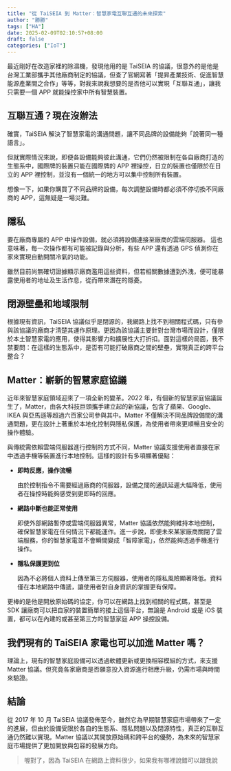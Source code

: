 ```yaml
---
title: "從 TaiSEIA 到 Matter：智慧家電互聯互通的未來探索"
author: "勝勝"
tags: ["HA"]
date: 2025-02-09T02:10:57+08:00
draft: false
categories: ["IoT"]
---
```


最近剛好在改造家裡的除濕機，發現他用的是 TaiSEIA 的協議，很意外的是他是台灣工業部攜手其他廠商制定的協議，但查了官網寫著「提昇產業技術、促進智慧能源產業間之合作」等等，對我來說我想要的是否他可以實現「互聯互通」，讓我只需要一個 APP 就能操控家中所有智慧裝置。

## 互聯互通？現在沒辦法

確實，TaiSEIA 解決了智慧家電的溝通問題，讓不同品牌的設備能夠「說著同一種語言」。

但就實際情況來說，即便各設備能夠彼此溝通，它們仍然被限制在各自廠商打造的生態系中，國際牌的裝置只能在國際牌的 APP 裡操控，日立的裝置也僅限於在日立的 APP 裡控制，並沒有一個統一的地方可以集中控制所有裝置。

想像一下，如果你購買了不同品牌的設備，每次調整設備時都必須不停切換不同廠商的 APP，這無疑是一場災難。

## 隱私

要在廠商專屬的 APP 中操作設備，就必須將設備連接至廠商的雲端伺服器。
這也意味著，每一次操作都有可能被記錄與分析，有些 APP 還有透過 GPS 偵測你在家來實現自動開關冷氣的功能。

雖然目前尚無確切證據顯示廠商濫用這些資料，但若相關數據遭到外洩，便可能暴露使用者的地址及生活作息，從而帶來潛在的隱憂。

## 閉源壁壘和地域限制

根據現有資訊，TaiSEIA 協議似乎是閉源的，我網路上找不到相關程式碼，只有參與該協議的廠商才清楚其運作原理。更因為該協議主要針對台灣市場而設計，僅限於本土智慧家電的應用，使得其影響力和擴展性大打折扣。面對這樣的局面，我不禁要問：在這樣的生態系中，是否有可能打破廠商之間的壁壘，實現真正的跨平台整合？

## Matter：嶄新的智慧家庭協議

近年來智慧家庭領域迎來了一項全新的變革。2022 年，有個新的智慧家庭協議誕生了，Matter，由各大科技巨頭攜手建立起的新協議，包含了蘋果、Google、IKEA 與亞馬遜等超過六百家公司參與其中。Matter 不僅解決不同品牌設備間的溝通問題，更在設計上著重於本地化控制與隱私保護，為使用者帶來更順暢且安全的操作體驗。

與傳統需依賴雲端伺服器進行控制的方式不同，Matter 協議支援使用者直接在家中透過手機等裝置進行本地控制。這樣的設計有多項顯著優點：

- **即時反應，操作流暢**

  由於控制指令不需要經過廠商的伺服器，設備之間的通訊延遲大幅降低，使用者在操控時能夠感受到更即時的回應。

- **網路中斷也能正常使用**

  即使外部網路暫停或雲端伺服器異常，Matter 協議依然能夠維持本地控制，確保智慧家電在任何情況下都能運作。進一步說，即便未來某家廠商關閉了雲端服務，你的智慧家電並不會瞬間變成「智障家電」，依然能夠透過手機進行操作。

- **隱私保護更到位**

  因為不必將個人資料上傳至第三方伺服器，使用者的隱私風險顯著降低。資料僅在本地網路中傳遞，讓使用者對自身資訊的掌握更有保障。

更棒的是他是開放原始碼的協定，你可以在網路上找到相關的程式碼，甚至是 SDK 讓廠商可以把自家的裝置簡單的接上這個平台，無論是 Android 或是 iOS 裝置，都可以在內建的或甚至第三方的智慧家庭 APP 操控設備。

## 我們現有的 TaiSEIA 家電也可以加進 Matter 嗎？

理論上，現有的智慧家庭設備可以透過軟體更新或更換相容模組的方式，來支援 Matter 協議。但究竟各家廠商是否願意投入資源進行相應升級，仍需市場與時間來驗證。

## 結論

從 2017 年 10 月 TaiSEIA 協議發佈至今，雖然它為早期智慧家庭市場帶來了一定的進展，但由於設備受限於各自的生態系、隱私問題以及閉源特性，真正的互聯互通仍然難以實現。Matter 協議以其開放原始碼和跨平台的優勢，為未來的智慧家庭市場提供了更加開放與包容的發展方向。

> 喔對了，因為 TaiSEIA 在網路上資料很少，如果我有哪裡說錯可以跟我說
